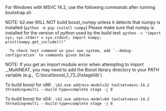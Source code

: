 For Windows with MSVC 14.2, use the following commands after running bootstrap.sh

NOTE: b2.exe WILL NOT build boost_numpy unless it detects that numpy is installed (`python -m pip install numpy`)
	  Please make sure that numpy is installed for the version of python used by the build test:
	  `python -c "import sys; sys.stderr = sys.stdout; import numpy; print(numpy.get_include())"`
	  
	  To check test command on your own system, add `--debug-configuration` to commands given below
	  
NOTE: If you get an import module error when attempting to import ._MultiNEAT, you may need to add the Boost
      library directory to your PATH variable (e.g., 'C:\local\boost_1_72_0\stage\lib')

To build boost for x86:
`.\b2.exe address-model=32 toolset=msvc-14.2 threading=multi --build-type=complete stage -j 8`

To build boost for x64:
`.\b2.exe address-model=64 toolset=msvc-14.2 threading=multi --build-type=complete stage -j 8`

